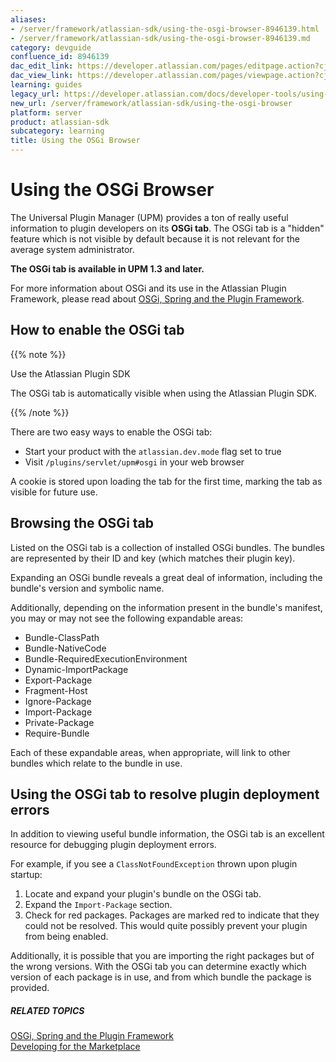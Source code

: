 ```yaml
---
aliases:
- /server/framework/atlassian-sdk/using-the-osgi-browser-8946139.html
- /server/framework/atlassian-sdk/using-the-osgi-browser-8946139.md
category: devguide
confluence_id: 8946139
dac_edit_link: https://developer.atlassian.com/pages/editpage.action?cjm=wozere&pageId=8946139
dac_view_link: https://developer.atlassian.com/pages/viewpage.action?cjm=wozere&pageId=8946139
learning: guides
legacy_url: https://developer.atlassian.com/docs/developer-tools/using-the-osgi-browser
new_url: /server/framework/atlassian-sdk/using-the-osgi-browser
platform: server
product: atlassian-sdk
subcategory: learning
title: Using the OSGi Browser
---
```

# Using the OSGi Browser

The Universal Plugin Manager (UPM) provides a ton of really useful information to plugin developers on its **OSGi tab**. The OSGi tab is a "hidden" feature which is not visible by default because it is not relevant for the average system administrator.

**The OSGi tab is available in UPM 1.3 and later.**

For more information about OSGi and its use in the Atlassian Plugin Framework, please read about <a href="/pages/createpage.action?spaceKey=PLUGINFRAMEWORK&amp;title=OSGi%2C+Spring+and+the+Plugin+Framework" class="createlink">OSGi, Spring and the Plugin Framework</a>.

## How to enable the OSGi tab

{{% note %}}

Use the Atlassian Plugin SDK

The OSGi tab is automatically visible when using the Atlassian Plugin SDK.

{{% /note %}}

There are two easy ways to enable the OSGi tab:

-   Start your product with the `atlassian.dev.mode` flag set to true
-   Visit `/plugins/servlet/upm#osgi` in your web browser

A cookie is stored upon loading the tab for the first time, marking the tab as visible for future use.

## Browsing the OSGi tab

Listed on the OSGi tab is a collection of installed OSGi bundles. The bundles are represented by their ID and key (which matches their plugin key).

Expanding an OSGi bundle reveals a great deal of information, including the bundle's version and symbolic name.

Additionally, depending on the information present in the bundle's manifest, you may or may not see the following expandable areas:

-   Bundle-ClassPath
-   Bundle-NativeCode
-   Bundle-RequiredExecutionEnvironment
-   Dynamic-ImportPackage
-   Export-Package
-   Fragment-Host
-   Ignore-Package
-   Import-Package
-   Private-Package
-   Require-Bundle

Each of these expandable areas, when appropriate, will link to other bundles which relate to the bundle in use.

## Using the OSGi tab to resolve plugin deployment errors

In addition to viewing useful bundle information, the OSGi tab is an excellent resource for debugging plugin deployment errors.

For example, if you see a `ClassNotFoundException` thrown upon plugin startup:

1.  Locate and expand your plugin's bundle on the OSGi tab.
2.  Expand the `Import-Package` section.
3.  Check for red packages. Packages are marked red to indicate that they could not be resolved. This would quite possibly prevent your plugin from being enabled.

Additionally, it is possible that you are importing the right packages but of the wrong versions. With the OSGi tab you can determine exactly which version of each package is in use, and from which bundle the package is provided.

##### RELATED TOPICS

<a href="/pages/createpage.action?spaceKey=PLUGINFRAMEWORK&amp;title=OSGi%2C+Spring+and+the+Plugin+Framework" class="createlink">OSGi, Spring and the Plugin Framework</a>  
[Developing for the Marketplace](https://developer.atlassian.com/display/MARKET/Developing+for+the+Marketplace)



































































































































